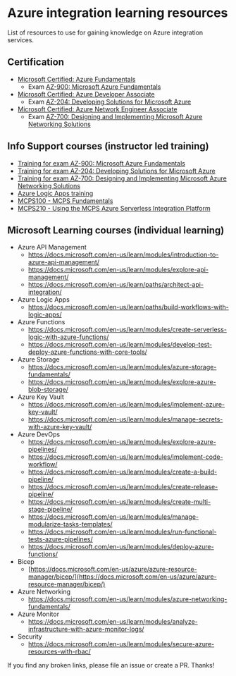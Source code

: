 # Azure integration learning resources

List of resources to use for gaining knowledge on Azure integration services.

## Certification

- [Microsoft Certified: Azure Fundamentals](https://docs.microsoft.com/en-us/learn/certifications/azure-fundamentals/)
  - Exam [AZ-900: Microsoft Azure Fundamentals](https://docs.microsoft.com/en-us/learn/certifications/exams/az-900)
- [Microsoft Certified: Azure Developer Associate](https://docs.microsoft.com/en-us/learn/certifications/azure-developer/)
  - Exam [AZ-204: Developing Solutions for Microsoft Azure](https://docs.microsoft.com/en-us/learn/certifications/exams/az-204)
- [Microsoft Certified: Azure Network Engineer Associate](https://docs.microsoft.com/en-us/learn/certifications/azure-network-engineer-associate/)
  - Exam [AZ-700: Designing and Implementing Microsoft Azure Networking Solutions](https://docs.microsoft.com/en-us/learn/certifications/exams/az-700)

## Info Support courses (instructor led training)

- [Training for exam AZ-900: Microsoft Azure Fundamentals](https://training.infosupport.com/trainingen/msaz900/microsoft-azure-fundamentals/)
- [Training for exam AZ-204: Developing Solutions for Microsoft Azure](https://training.infosupport.com/trainingen/msaz204/developing-solutions-for-microsoft-azure/)
- [Training for exam AZ-700: Designing and Implementing Microsoft Azure Networking Solutions](https://training.infosupport.com/trainingen/msaz700/designing-and-implementing-microsoft-azure-networking-solutions/)
- [Azure Logic Apps training](https://training.infosupport.com/trainingen/LOGICAPP/azure-logic-apps/)
- [MCPS100 - MCPS Fundamentals](https://training.infosupport.com/trainingen/MCPS100/mcps-fundamentals-mcps-100/)
- [MCPS210 - Using the MCPS Azure Serverless Integration Platform](https://training.infosupport.com/trainingen/MCPS210/using-the-mcps-azure-serverless-integration-platform-mcps210/)

## Microsoft Learning courses (individual learning)

- Azure API Management
  - https://docs.microsoft.com/en-us/learn/modules/introduction-to-azure-api-management/ 
  - https://docs.microsoft.com/en-us/learn/modules/explore-api-management/ 
  - https://docs.microsoft.com/en-us/learn/paths/architect-api-integration/ 
- Azure Logic Apps
  - https://docs.microsoft.com/en-us/learn/paths/build-workflows-with-logic-apps/
- Azure Functions
  - https://docs.microsoft.com/en-us/learn/modules/create-serverless-logic-with-azure-functions/ 
  - https://docs.microsoft.com/en-us/learn/modules/develop-test-deploy-azure-functions-with-core-tools/ 
- Azure Storage
  - https://docs.microsoft.com/en-us/learn/modules/azure-storage-fundamentals/ 
  - https://docs.microsoft.com/en-us/learn/modules/explore-azure-blob-storage/
- Azure Key Vault
  - https://docs.microsoft.com/en-us/learn/modules/implement-azure-key-vault/ 
  - https://docs.microsoft.com/en-us/learn/modules/manage-secrets-with-azure-key-vault/
- Azure DevOps
  - https://docs.microsoft.com/en-us/learn/modules/explore-azure-pipelines/ 
  - https://docs.microsoft.com/en-us/learn/modules/implement-code-workflow/ 
  - https://docs.microsoft.com/en-us/learn/modules/create-a-build-pipeline/ 
  - https://docs.microsoft.com/en-us/learn/modules/create-release-pipeline/ 
  - https://docs.microsoft.com/en-us/learn/modules/create-multi-stage-pipeline/ 
  - https://docs.microsoft.com/en-us/learn/modules/manage-modularize-tasks-templates/ 
  - https://docs.microsoft.com/en-us/learn/modules/run-functional-tests-azure-pipelines/ 
  - https://docs.microsoft.com/en-us/learn/modules/deploy-azure-functions/ 
- Bicep
  - [https://docs.microsoft.com/en-us/azure/azure-resource-manager/bicep/](https://docs.microsoft.com/en-us/azure/azure-resource-manager/bicep/) 
- Azure Networking
  - https://docs.microsoft.com/en-us/learn/modules/azure-networking-fundamentals/ 
- Azure Monitor
  - https://docs.microsoft.com/en-us/learn/modules/analyze-infrastructure-with-azure-monitor-logs/ 
- Security
  - https://docs.microsoft.com/en-us/learn/modules/secure-azure-resources-with-rbac/ 

If you find any broken links, please file an issue or create a PR. Thanks!
